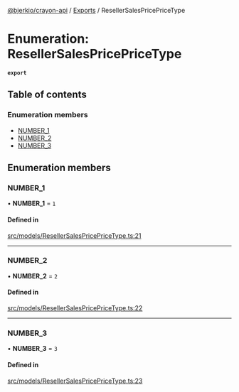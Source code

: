 [@bjerkio/crayon-api](../README.md) / [Exports](../modules.md) / ResellerSalesPricePriceType

# Enumeration: ResellerSalesPricePriceType

**`export`**

## Table of contents

### Enumeration members

- [NUMBER\_1](ResellerSalesPricePriceType.md#number_1)
- [NUMBER\_2](ResellerSalesPricePriceType.md#number_2)
- [NUMBER\_3](ResellerSalesPricePriceType.md#number_3)

## Enumeration members

### NUMBER\_1

• **NUMBER\_1** = `1`

#### Defined in

[src/models/ResellerSalesPricePriceType.ts:21](https://github.com/bjerkio/crayon-api-js/blob/22cd66d/src/models/ResellerSalesPricePriceType.ts#L21)

___

### NUMBER\_2

• **NUMBER\_2** = `2`

#### Defined in

[src/models/ResellerSalesPricePriceType.ts:22](https://github.com/bjerkio/crayon-api-js/blob/22cd66d/src/models/ResellerSalesPricePriceType.ts#L22)

___

### NUMBER\_3

• **NUMBER\_3** = `3`

#### Defined in

[src/models/ResellerSalesPricePriceType.ts:23](https://github.com/bjerkio/crayon-api-js/blob/22cd66d/src/models/ResellerSalesPricePriceType.ts#L23)
